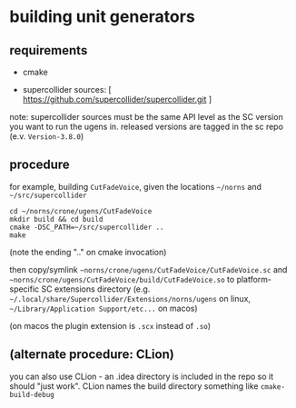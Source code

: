 # building unit generators

## requirements

- cmake 

- supercollider sources: [ https://github.com/supercollider/supercollider.git ]

note: supercollider sources must be the same API level as the SC version you want to run the ugens in. released versions are tagged in the sc repo (e.v. `Version-3.8.0`)

## procedure

for example, building `CutFadeVoice`, given the locations `~/norns` and `~/src/supercollider`

```
cd ~/norns/crone/ugens/CutFadeVoice
mkdir build && cd build
cmake -DSC_PATH=~/src/supercollider ..
make
```

(note the ending ".." on cmake invocation)

then copy/symlink  `~norns/crone/ugens/CutFadeVoice/CutFadeVoice.sc` and `~norns/crone/ugens/CutFadeVoice/build/CutFadeVoice.so` to platform-specific SC extensions directory (e.g. `~/.local/share/Supercollider/Extensions/norns/ugens` on linux, `~/Library/Application Support/etc...` on macos)

(on macos the plugin extension is `.scx` instead of `.so`)

## (alternate procedure: CLion)

you can also use CLion - an .idea directory is included in the repo so it should "just work". CLion names the build directory something like `cmake-build-debug`